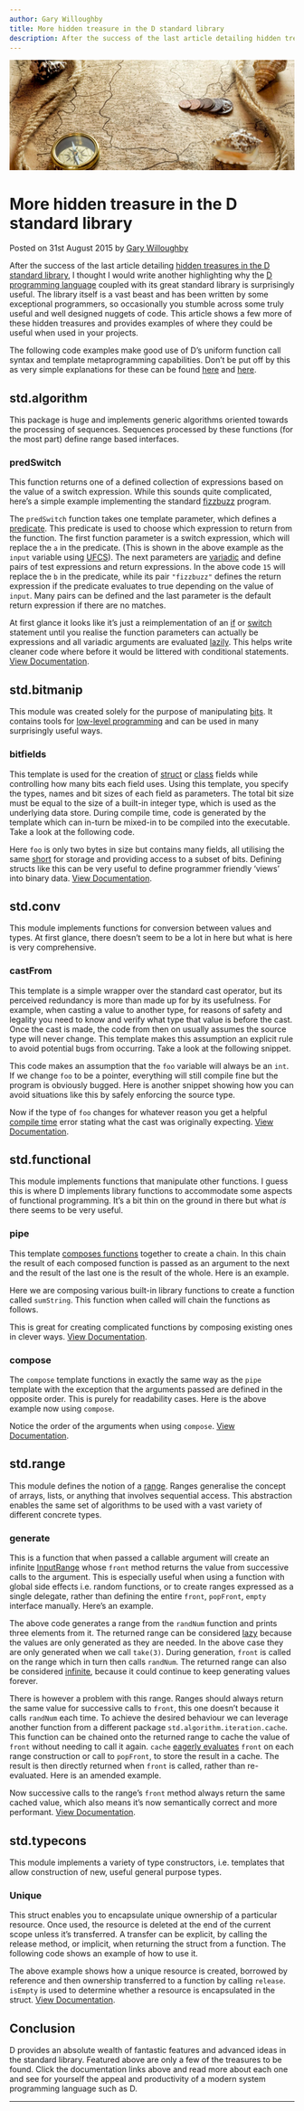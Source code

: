 ```yaml
---
author: Gary Willoughby
title: More hidden treasure in the D standard library
description: After the success of the last article detailing hidden treasures in the D standard library I thought I would write another highlighting why the D programming language coupled with its great standard library is surprisingly useful.
---
```


![](/articles/images/more-hidden-treasure-in-the-d-standard-library-banner.jpg)

# More hidden treasure in the D standard library

<time>Posted on 31st August 2015 by [Gary Willoughby](/pages/about.html)</time>

After the success of the last article detailing [hidden treasures in the D standard library](/articles/hidden-treasure-in-the-d-standard-library.html), I thought I would write another highlighting why the [D programming language](https://dlang.org/) coupled with its great standard library is surprisingly useful. The library itself is a vast beast and has been written by some exceptional programmers, so occasionally you stumble across some truly useful and well designed nuggets of code. This article shows a few more of these hidden treasures and provides examples of where they could be useful when used in your projects.

The following code examples make good use of D’s uniform function call syntax and template metaprogramming capabilities. Don’t be put off by this as very simple explanations for these can be found [here](/articles/templates-in-d-explained.html) and [here](/articles/alternative-function-syntax-in-d.html).

## std.algorithm

This package is huge and implements generic algorithms oriented towards the processing of sequences. Sequences processed by these functions (for the most part) define range based interfaces.

### predSwitch

This function returns one of a defined collection of expressions based on the value of a switch expression. While this sounds quite complicated, here’s a simple example implementing the standard [fizzbuzz](https://en.wikipedia.org/wiki/Fizz_buzz) program.

<script src="https://gist.github.com/nomad-software/5cf58ca213f0a112228c441163ab8ff7.js"></script>

The `predSwitch` function takes one template parameter, which defines a [predicate](https://en.wikipedia.org/wiki/Predicate_(mathematical_logic)). This predicate is used to choose which expression to return from the function. The first function parameter is a switch expression, which will replace the `a` in the predicate. (This is shown in the above example as the `input` variable using [UFCS](https://en.wikipedia.org/wiki/Predicate_(mathematical_logic))). The next parameters are [variadic](https://en.wikipedia.org/wiki/Variadic_function) and define pairs of test expressions and return expressions. In the above code `15` will replace the `b` in the predicate, while its pair `"fizzbuzz"` defines the return expression if the predicate evaluates to true depending on the value of `input`. Many pairs can be defined and the last parameter is the default return expression if there are no matches.

At first glance it looks like it’s just a reimplementation of an [if](https://en.wikipedia.org/wiki/Conditional_(computer_programming)#If.E2.80.93then.28.E2.80.93else.29) or [switch](https://en.wikipedia.org/wiki/Switch_statement) statement until you realise the function parameters can actually be expressions and all variadic arguments are evaluated [lazily](https://en.wikipedia.org/wiki/Lazy_evaluation). This helps write cleaner code where before it would be littered with conditional statements. [View Documentation](https://dlang.org/phobos/std_algorithm_comparison.html#.predSwitch).

## std.bitmanip

This module was created solely for the purpose of manipulating [bits](https://en.wikipedia.org/wiki/Bit). It contains tools for [low-level programming](https://en.wikipedia.org/wiki/Low-level_programming_language) and can be used in many surprisingly useful ways.

### bitfields

This template is used for the creation of [struct](https://en.wikipedia.org/wiki/Struct_(C_programming_language)) or [class](https://en.wikipedia.org/wiki/Class_(computer_programming)) fields while controlling how many bits each field uses. Using this template, you specify the types, names and bit sizes of each field as parameters. The total bit size must be equal to the size of a built-in integer type, which is used as the underlying data store. During compile time, code is generated by the template which can in-turn be mixed-in to be compiled into the executable. Take a look at the following code.

<script src="https://gist.github.com/nomad-software/eb9242e2b642d82ac4e386e0d91b7f4f.js"></script>

Here `foo` is only two bytes in size but contains many fields, all utilising the same [short](https://en.wikipedia.org/wiki/Integer_(computer_science)) for storage and providing access to a subset of bits. Defining structs like this can be very useful to define programmer friendly ‘views’ into binary data. [View Documentation](https://dlang.org/phobos/std_bitmanip.html#.bitfields).

## std.conv

This module implements functions for conversion between values and types. At first glance, there doesn’t seem to be a lot in here but what is here is very comprehensive.

### castFrom

This template is a simple wrapper over the standard cast operator, but its perceived redundancy is more than made up for by its usefulness. For example, when casting a value to another type, for reasons of safety and legality you need to know and verify what type that value is before the cast. Once the cast is made, the code from then on usually assumes the source type will never change. This template makes this assumption an explicit rule to avoid potential bugs from occurring. Take a look at the following snippet.

<script src="https://gist.github.com/nomad-software/3bc57639275b6fa34dbf76bdb6ccb968.js"></script>

This code makes an assumption that the `foo` variable will always be an `int`. If we change `foo` to be a pointer, everything will still compile fine but the program is obviously bugged. Here is another snippet showing how you can avoid situations like this by safely enforcing the source type.

<script src="https://gist.github.com/nomad-software/da49462fe389aabc84e8629d289167e0.js"></script>

Now if the type of `foo` changes for whatever reason you get a helpful [compile time](https://en.wikipedia.org/wiki/Compile_time) error stating what the cast was originally expecting. [View Documentation](https://dlang.org/phobos/std_conv.html#.castFrom).

## std.functional

This module implements functions that manipulate other functions. I guess this is where D implements library functions to accommodate some aspects of functional programming. It’s a bit thin on the ground in there but what _is_ there seems to be very useful.

### pipe

This template [composes functions](https://en.wikipedia.org/wiki/Function_composition_(computer_science)) together to create a chain. In this chain the result of each composed function is passed as an argument to the next and the result of the last one is the result of the whole. Here is an example.

<script src="https://gist.github.com/nomad-software/e70640daaba3362644bf0e699bb0164a.js"></script>

Here we are composing various built-in library functions to create a function called `sumString`. This function when called will chain the functions as follows.

<script src="https://gist.github.com/nomad-software/0ebaca293ac44ea4b42743eb1db0678f.js"></script>

This is great for creating complicated functions by composing existing ones in clever ways. [View Documentation](https://dlang.org/phobos/std_functional.html#.pipe).

### compose

The `compose` template functions in exactly the same way as the `pipe` template with the exception that the arguments passed are defined in the opposite order. This is purely for readability cases. Here is the above example now using `compose`.

<script src="https://gist.github.com/nomad-software/437021e1c37c1ee0ffb6087044f474af.js"></script>

Notice the order of the arguments when using `compose`. [View Documentation](https://dlang.org/phobos/std_functional.html#.compose).

## std.range

This module defines the notion of a [range](http://ddili.org/ders/d.en/ranges.html). Ranges generalise the concept of arrays, lists, or anything that involves sequential access. This abstraction enables the same set of algorithms to be used with a vast variety of different concrete types.

### generate

This is a function that when passed a callable argument will create an infinite [InputRange](https://dlang.org/phobos/std_range_primitives.html#isInputRange) whose `front` method returns the value from successive calls to the argument. This is especially useful when using a function with global side effects i.e. random functions, or to create ranges expressed as a single delegate, rather than defining the entire `front`, `popFront`, `empty` interface manually. Here’s an example.

<script src="https://gist.github.com/nomad-software/bb96126cf5b8b95de2e539800ac1806c.js"></script>

The above code generates a range from the `randNum` function and prints three elements from it. The returned range can be considered [lazy](https://en.wikipedia.org/wiki/Lazy_evaluation) because the values are only generated as they are needed. In the above case they are only generated when we call `take(3)`. During generation, `front` is called on the range which in turn then calls `randNum`. The returned range can also be considered [infinite](https://dlang.org/phobos/std_range_primitives.html#isInfinite), because it could continue to keep generating values forever.

There is however a problem with this range. Ranges should always return the same value for successive calls to `front`, this one doesn’t because it calls `randNum` each time. To achieve the desired behaviour we can leverage another function from a different package `std.algorithm.iteration.cache`. This function can be chained onto the returned range to cache the value of `front` without needing to call it again. `cache` [eagerly evaluates](https://en.wikipedia.org/wiki/Eager_evaluation) `front` on each range construction or call to `popFront`, to store the result in a cache. The result is then directly returned when `front` is called, rather than re-evaluated. Here is an amended example.

<script src="https://gist.github.com/nomad-software/f7bea2754f2b9ad4556454dfc33d2de5.js"></script>

Now successive calls to the range’s `front` method always return the same cached value, which also means it’s now semantically correct and more performant. [View Documentation](https://dlang.org/phobos/std_range.html#.generate).

## std.typecons

This module implements a variety of type constructors, i.e. templates that allow construction of new, useful general purpose types.

### Unique

This struct enables you to encapsulate unique ownership of a particular resource. Once used, the resource is deleted at the end of the current scope unless it’s transferred. A transfer can be explicit, by calling the release method, or implicit, when returning the struct from a function. The following code shows an example of how to use it.

<script src="https://gist.github.com/nomad-software/77600d79289120bbb5036c44a2cbcebd.js"></script>

The above example shows how a unique resource is created, borrowed by reference and then ownership transferred to a function by calling `release`. `isEmpty` is used to determine whether a resource is encapsulated in the struct. [View Documentation](https://dlang.org/phobos/std_typecons.html#.Unique).

## Conclusion

D provides an absolute wealth of fantastic features and advanced ideas in the standard library. Featured above are only a few of the treasures to be found. Click the documentation links above and read more about each one and see for yourself the appeal and productivity of a modern system programming language such as D.

---
